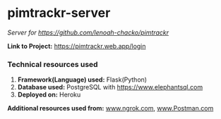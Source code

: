 # pimtrackr-server
_Server for https://github.com/lenoah-chacko/pimtrackr_

**Link to Project:** https://pimtrackr.web.app/login

### Technical resources used
  1) **Framework(Language) used:** Flask(Python) 
  2) **Database used:** PostgreSQL with https://www.elephantsql.com
  3) **Deployed on:** Heroku

**Additional resources used from:** www.ngrok.com, www.Postman.com
